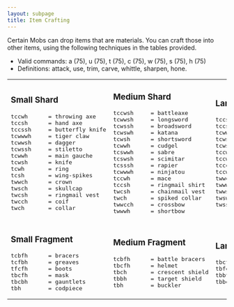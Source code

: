 ```yaml
---
layout: subpage
title: Item Crafting
---
```


Certain Mobs can drop items that are materials. You can craft those into other items, using the following techniques in the tables provided.

- Valid commands: a (75), u (75), t (75), c (75), w (75), s (75), h (75)
- Definitions:    attack, use, trim, carve, whittle, sharpen, hone.

<table>
<tr>
<td>

<h3>Small Shard</h3>

<pre>
tccwh      = throwing axe
tccsh      = hand axe
tccssh     = butterfly knife
tcwwwh     = tiger claw
tcwwsh     = dagger
tcwssh     = stiletto
tcwwh      = main gauche
tcwsh      = knife
tcwh       = ring
tcsh       = wing-spikes
twwch      = crown
twsch      = skullcap
twcsh      = ringmail vest
twcch      = coif
twch       = collar
</pre>

</td><td>

<h3>Medium Shard</h3>

<pre>
tccwsh     = battleaxe
tcwwsh     = longsword
tcwssh     = broadsword
tcwswh     = katana
tcwsh      = shortsword
tcwwh      = cudgel
tcswwh     = sabre
tcswsh     = scimitar
tcsssh     = rapier
tcwwwh     = ninjatou
tccwh      = mace
tccsh      = ringmail shirt
twcsh      = chainmail vest
twch       = spiked collar
twwcch     = crossbow
twwwh      = shortbow
</pre>

</td><td>

<h3>Large Shard</h3>

<pre>
tccsch     = scythe
tccsh      = greataxe
tcwwsh     = bastard sword
tcwswh     = falchion
tcwssh     = greatsword
tccwch     = naginata
tccwwh     = lance
tccch      = halberd
tccwh      = quarterstaff
twwch      = spear
twwwh      = longbow
twwsh      = trident
twswh      = chainmail shirt
twssh      = chainmail leggings
</pre>

</td></tr>
<tr><td>

<h3>Small Fragment</h3>

<pre>
tcbfh      = bracers
tcfbh      = greaves
tfcfh      = boots
tbcfh      = mask
tbcbh      = gauntlets
tbh        = codpiece
</pre>

</td><td>

<h3>Medium Fragment</h3>

<pre>
tcbfh      = battle bracers
tbcfh      = helmet
tbch       = crescent shield
tbbh       = target shield
tbh        = buckler
</pre>

</td><td>

<h3>Large Fragment</h3>

<pre>
tbcfh      = full helm
tbfch      = breastplate
tbbfh      = tower shield
tbbch      = kite shield
</pre>

</td></tr>
</table>
